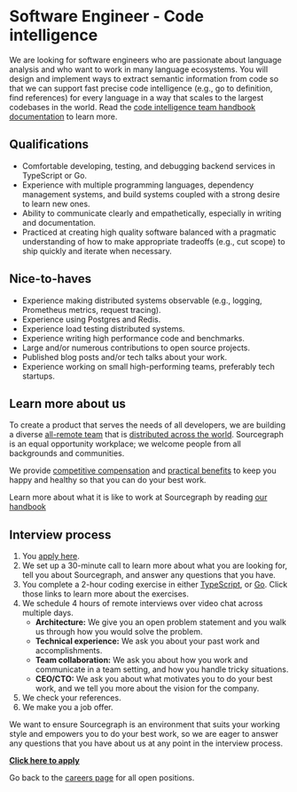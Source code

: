 # Software Engineer - Code intelligence

We are looking for software engineers who are passionate about language analysis and who want to work in many language ecosystems. You will design and implement ways to extract semantic information from code so that we can support fast precise code intelligence (e.g., go to definition, find references) for every language in a way that scales to the largest codebases in the world. Read the [code intelligence team handbook documentation](../code-intelligence/index.md) to learn more.

## Qualifications

- Comfortable developing, testing, and debugging backend services in TypeScript or Go.
- Experience with multiple programming languages, dependency management systems, and build systems coupled with a strong desire to learn new ones.
- Ability to communicate clearly and empathetically, especially in writing and documentation.
- Practiced at creating high quality software balanced with a pragmatic understanding of how to make appropriate tradeoffs (e.g., cut scope) to ship quickly and iterate when necessary.

## Nice-to-haves

- Experience making distributed systems observable (e.g., logging, Prometheus metrics, request tracing).
- Experience using Postgres and Redis.
- Experience load testing distributed systems.
- Experience writing high performance code and benchmarks.
- Large and/or numerous contributions to open source projects.
- Published blog posts and/or tech talks about your work.
- Experience working on small high-performing teams, preferably tech startups.

## Learn more about us

To create a product that serves the needs of all developers, we are building a diverse [all-remote team](../../../company/remote/index.md) that is [distributed across the world](../../../company/team/index.md). Sourcegraph is an equal opportunity workplace; we welcome people from all backgrounds and communities.

We provide [competitive compensation](../../people-ops/compensation.md) and [practical benefits](../../people-ops/benefits-and-perks.md) to keep you happy and healthy so that you can do your best work.

Learn more about what it is like to work at Sourcegraph by reading [our handbook](../../index.md)

## Interview process

1. You [apply here](https://jobs.lever.co/sourcegraph/91ee5178-6daf-4a84-be02-048cd8aa2aa0/apply).
1. We set up a 30-minute call to learn more about what you are looking for, tell you about Sourcegraph, and answer any questions that you have.
1. You complete a 2-hour coding exercise in either [TypeScript](software-engineer-coding-exercise.md#typescript-coding-exercise), or [Go](software-engineer-coding-exercise.md#go-coding-exercise). Click those links to learn more about the exercises.
1. We schedule 4 hours of remote interviews over video chat across multiple days.
   - **Architecture:** We give you an open problem statement and you walk us through how you would solve the problem.
   - **Technical experience:** We ask you about your past work and accomplishments.
   - **Team collaboration:** We ask you about how you work and communicate in a team setting, and how you handle tricky situations.
   - **CEO/CTO:** We ask you about what motivates you to do your best work, and we tell you more about the vision for the company.
1. We check your references.
1. We make you a job offer.

We want to ensure Sourcegraph is an environment that suits your working style and empowers you to do your best work, so we are eager to answer any questions that you have about us at any point in the interview process.

**[Click here to apply](https://jobs.lever.co/sourcegraph/91ee5178-6daf-4a84-be02-048cd8aa2aa0/apply)**

Go back to the [careers page](../../../company/careers.md) for all open positions.

